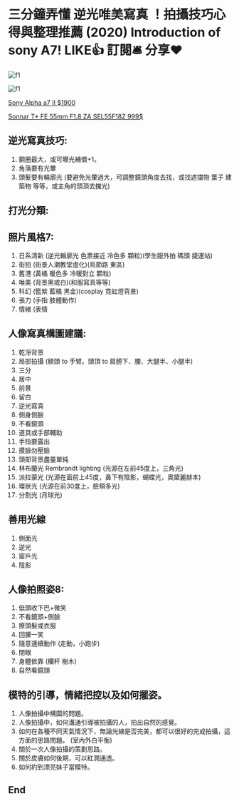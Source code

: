 # 三分鐘弄懂 逆光唯美寫真 ！拍攝技巧心得與整理推薦 (2020) Introduction of sony A7! LIKE👍 訂閱🛎 分享❤️

![f1](https://github.com/HCH1/blog/blob/master/fig/sonyclass1.JPG)

![f1](https://github.com/HCH1/blog/blob/master/fig/sonyclass1b.JPG)

[Sony Alpha a7 II $1900](https://store.sony.com.sg/collections/alpha-full-frame-cameras/products/ilce-7m2k)

[Sonnar T* FE 55mm F1.8 ZA SEL55F18Z 999$](https://www.sony.com.sg/electronics/camera-lenses/sel55f18z#local_banner_default)

## 逆光寫真技巧:
1. 鋼圈最大，或可曝光補償+1。
1. 角落要有光暈 
1. 頭髮要有輪廓光 (要避免光暈過大，可調整鏡頭角度去找，或找遮擋物 葉子 建築物 等等，或主角的頭頂去擋光)

## 打光分類:

## 照片風格7:
1. 日系清新 (逆光輪廓光 色票接近 冷色多 顆粒)(學生服外拍 碼頭 捷運站)
1. 街拍 (街景人潮教堂虛化)(烏節路 東區)
1. 舊港 (黃橘 暖色多 冷暖對立 顆粒)
1. 唯美 (背景黑或白)(和服寫真等等)
1. 科幻 (籃紫 藍橘 黑金)(cosplay 霓虹燈背景)
1. 張力 (手指 肢體動作)
1. 情緒 (表情 

## 人像寫真構圖建議:
1. 乾淨背景
1. 局部拍攝 (額頭 to 手臂。頭頂 to 肩膀下、腰、大腿半、小腿半)
1. 三分
1. 居中
1. 前景
1. 留白
1. 逆光寫真
1. 側身側臉
1. 不看鏡頭
1. 道具或手部輔助
1. 手指要露出
1. 摸臉勿壓臉
1. 頭部背景盡量單純
1. 林布蘭光 Rembrandt lighting (光源在左前45度上，三角光)
1. 派拉蒙光 (光源在面前上45度，鼻下有陰影，蝴蝶光，奧黛麗赫本)
1. 環狀光 (光源在前30度上，臉頰多光) 
1. 分割光 (月球光)

## 善用光線
1. 側面光
1. 逆光
1. 窗戶光
1. 陰影

## 人像拍照姿8:
1. 低頭收下巴+微笑
1. 不看鏡頭+側臉
1. 撩頭髮或衣服
1. 回朦一笑
1. 隨意連續動作 (走動，小跑步)
1. 閉眼
1. 身體依靠 (欄杆 樹木)
1. 自然看鏡頭

## 模特的引導，情緒把控以及如何擺姿。
1. 人像拍攝中構圖的問題。
1. 人像拍攝中，如何溝通引導被拍攝的人，拍出自然的感覺。
1. 如何在各種不同天氣情況下，無論光線是否完美，都可以很好的完成拍攝，這方面的思路問題。 (室內外白平衡)
1. 關於一次人像拍攝的策劃思路。
1. 關於皮膚如何後期，可以紅潤通透。
1. 如何約到漂亮妹子當模特。


## End
